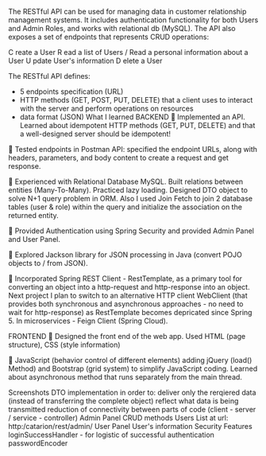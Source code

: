 The RESTful API can be used for managing data in customer relationship management systems. It includes authentication functionality for both Users and Admin Roles, and works with relational db (MySQL). The API also exposes a set of endpoints that represents CRUD operations:

C reate a User
R ead a list of Users / Read a personal information about a User
U pdate User's information
D elete a User

The RESTful API defines:
 - 5 endpoints specification (URL)
 - HTTP methods (GET, POST, PUT, DELETE) that a client uses to interact with the server and perform operations on resources
 - data format (JSON)
What I learned
BACKEND
🧩 Implemented an API. Learned about idempotent HTTP methods (GET, PUT, DELETE) and that a well-designed server should be idempotent!

🧩 Tested endpoints in Postman API: specified the endpoint URLs, along with headers, parameters, and body content to create a request and get response.

🧩 Experienced with Relational Database MySQL. Built relations between entities (Many-To-Many). Practiced lazy loading. Designed DTO object to solve N+1 query problem in ORM. Also I used Join Fetch to join 2 database tables (user & role) within the query and initialize the association on the returned entity.

🧩 Provided Authentication using Spring Security and provided Admin Panel and User Panel.

🧩 Explored Jackson library for JSON processing in Java (convert POJO objects to / from JSON).

🧩 Incorporated Spring REST Client - RestTemplate, as a primary tool for converting an object into a http-request and http-response into an object. Next project I plan to switch to an alternative HTTP client WebClient (that provides both synchronous and asynchronous approaches - no need to wait for http-response) as RestTemplate becomes depricated since Spring 5. In microservices - Feign Client (Spring Cloud).

FRONTEND
🧩 Designed the front end of the web app. Used HTML (page structure), CSS (style information)

🧩 JavaScript (behavior control of different elements) adding jQuery (load() Method) and Bootstrap (grid system) to simplify JavaScript coding. Learned about asynchronous method that runs separately from the main thread.

Screenshots
DTO implementation in order to:
deliver only the rerqiered data (instead of transferring the complete object)
reflect what data is being transmitted
reduction of connectivity between parts of code (client - server / service - controller)
Admin Panel
CRUD methods
Users List
at url: http:/catarion/rest/admin/
User Panel
User's information
Security Features
loginSuccessHandler - for logistic of successful authentication
passwordEncoder
